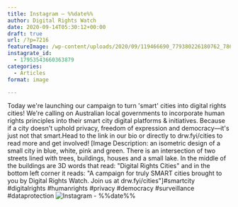 ```yaml
---
title: Instagram – %%date%%
author: Digital Rights Watch
date: 2020-09-14T05:30:12+00:00
draft: true
url: /?p=7216
featureImage: /wp-content/uploads/2020/09/119466690_779380226180762_7860189079536778637_n.jpg
instagrate_id:
  - 17953543660363879
categories:
  - Articles
format: image

---
```

Today we're launching our campaign to turn 'smart' cities into digital rights cities! We're calling on Australian local governments to incorporate human rights principles into their smart city digital platforms & initiatives. Because if a city doesn't uphold privacy, freedom of expression and democracy―it's just not that smart.Head to the link in our bio or directly to drw.fyi/cities to read more and get involved! [Image Description: an isometric design of a small city in blue, white, pink and green. There is an intersection of two streets lined with trees, buildings, houses and a small lake. In the middle of the buildings are 3D words that read: "Digital Rights Cities" and in the bottom left corner it reads: "A campaign for truly SMART cities brought to you by Digital Rights Watch. Join us at drw.fyi/cities"]#smartcity #digitalrights #humanrights #privacy #democracy #surveillance #dataprotection
<img decoding="async" src="/wp-content/uploads/2020/09/119466690_779380226180762_7860189079536778637_n.jpg" alt="Instagram - %%date%%" />
